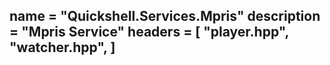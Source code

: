 name = "Quickshell.Services.Mpris"
description = "Mpris Service"
headers = [
	"player.hpp",
	"watcher.hpp",
]
-----
